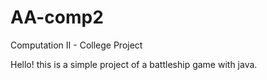 # AA-comp2
 Computation II - College Project
 
Hello! this is a simple project of a battleship game with java.
